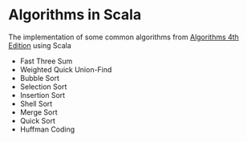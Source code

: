 Algorithms in Scala
===================

The implementation of some common algorithms from [Algorithms 4th Edition](http://algs4.cs.princeton.edu/home/) using Scala

* Fast Three Sum
* Weighted Quick Union-Find
* Bubble Sort
* Selection Sort
* Insertion Sort
* Shell Sort
* Merge Sort
* Quick Sort
* Huffman Coding
